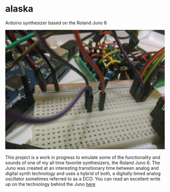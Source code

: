 # alaska
Arduino synthesizer based on the Roland Juno 6

![proto](https://github.com/chandlerkincaid/alaska/blob/master/proto.jpg)

This project is a work in progress to emulate some of the functionality and sounds of one of my all time favorite synthesizers, the Roland Juno 6. The Juno was created at an interesting transitionary time between analog and digital synth technology and uses a hybrid of both, a digitally timed analog oscillator sometimes referred to as a DCO. You can read an excellent write up on the technology behind the Juno [here](https://electricdruid.net/roland-juno-dcos/)
